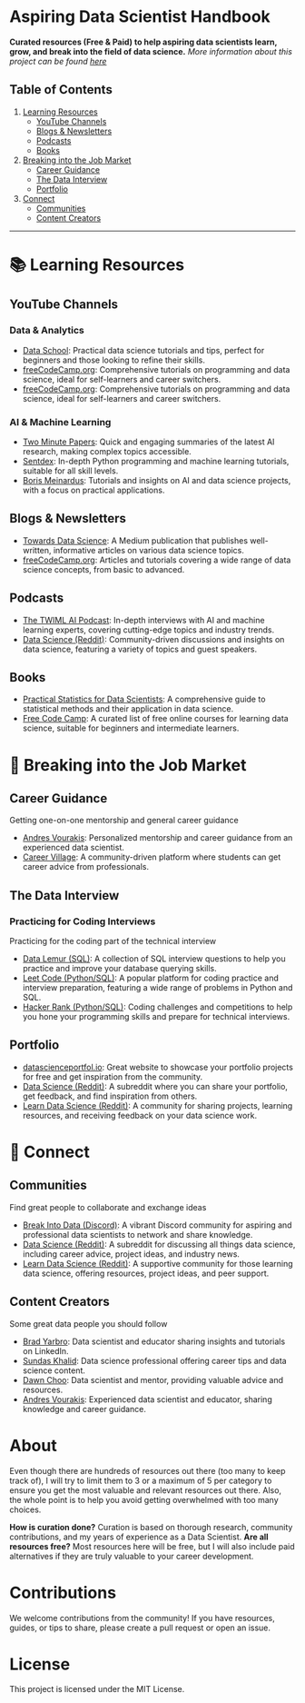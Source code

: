 # Aspiring Data Scientist Handbook

**Curated resources (Free & Paid) to help aspiring data scientists learn, grow, and break into the field of data science.** *More information about this project can be found [here](#about)*

## Table of Contents
1. [Learning Resources](#-learning-resources)
   - [YouTube Channels](#youtube-channels)
   - [Blogs & Newsletters](#blogs--newsletters)
   - [Podcasts](#podcasts)
   - [Books](#books)
2. [Breaking into the Job Market](#-breaking-into-the-job-market)
   - [Career Guidance](#career-guidance)
   - [The Data Interview](#the-data-interview)
   - [Portfolio](#portfolio)
3. [Connect](#-connect)
   - [Communities](#communities)
   - [Content Creators](#content-creators)

_________________

# 📚 Learning Resources

## YouTube Channels

### Data & Analytics
- [Data School](https://www.youtube.com/@dataschool/videos): Practical data science tutorials and tips, perfect for beginners and those looking to refine their skills.
- [freeCodeCamp.org](https://www.youtube.com/@freecodecamp/videos): Comprehensive tutorials on programming and data science, ideal for self-learners and career switchers.
- <a href="https://www.youtube.com/@freecodecamp/videos" target="_blank">freeCodeCamp.org</a>: Comprehensive tutorials on programming and data science, ideal for self-learners and career switchers.

### AI & Machine Learning 
- [Two Minute Papers](https://www.youtube.com/@TwoMinutePapers): Quick and engaging summaries of the latest AI research, making complex topics accessible.
- [Sentdex](https://www.youtube.com/@sentdex): In-depth Python programming and machine learning tutorials, suitable for all skill levels.
- [Boris Meinardus](https://www.youtube.com/@borismeinardus): Tutorials and insights on AI and data science projects, with a focus on practical applications.

## Blogs & Newsletters
- [Towards Data Science](https://towardsdatascience.com/): A Medium publication that publishes well-written, informative articles on various data science topics.
- [freeCodeCamp.org](https://www.freecodecamp.org/news/tag/data-science/): Articles and tutorials covering a wide range of data science concepts, from basic to advanced.

## Podcasts
- [The TWIML AI Podcast](https://open.spotify.com/show/2sp5EL7s7EqxttxwwoJ3i7): In-depth interviews with AI and machine learning experts, covering cutting-edge topics and industry trends.
- [Data Science (Reddit)](https://www.reddit.com/r/datascience/): Community-driven discussions and insights on data science, featuring a variety of topics and guest speakers.

## Books
- [Practical Statistics for Data Scientists](https://amzn.to/49D9o3Q): A comprehensive guide to statistical methods and their application in data science.
- [Free Code Camp](https://www.freecodecamp.org/news/learn-data-science-with-free-online-courses/): A curated list of free online courses for learning data science, suitable for beginners and intermediate learners.

# 💼 Breaking into the Job Market

## Career Guidance
Getting one-on-one mentorship and general career guidance
- [Andres Vourakis](https://topmate.io/andres_vourakis): Personalized mentorship and career guidance from an experienced data scientist.
- [Career Village](https://www.careervillage.org/): A community-driven platform where students can get career advice from professionals.

## The Data Interview

### Practicing for Coding Interviews
Practicing for the coding part of the technical interview
- [Data Lemur (SQL)](https://datalemur.com/sql-interview-questions): A collection of SQL interview questions to help you practice and improve your database querying skills.
- [Leet Code (Python/SQL)](https://leetcode.com/): A popular platform for coding practice and interview preparation, featuring a wide range of problems in Python and SQL.
- [Hacker Rank (Python/SQL)](https://www.hackerrank.com/): Coding challenges and competitions to help you hone your programming skills and prepare for technical interviews.

## Portfolio
- [datascienceportfol.io](https://datascienceportfol.io): Great website to showcase your portfolio projects for free and get inspiration from the community.
- [Data Science (Reddit)](https://www.reddit.com/r/datascience/): A subreddit where you can share your portfolio, get feedback, and find inspiration from others.
- [Learn Data Science (Reddit)](https://www.reddit.com/r/learndatascience/): A community for sharing projects, learning resources, and receiving feedback on your data science work.

# 🤝 Connect

## Communities
Find great people to collaborate and exchange ideas
- [Break Into Data (Discord)](https://discord.gg/Uyv7JZ3b): A vibrant Discord community for aspiring and professional data scientists to network and share knowledge.
- [Data Science (Reddit)](https://www.reddit.com/r/datascience/): A subreddit for discussing all things data science, including career advice, project ideas, and industry news.
- [Learn Data Science (Reddit)](https://www.reddit.com/r/learndatascience/): A supportive community for those learning data science, offering resources, project ideas, and peer support.

## Content Creators
Some great data people you should follow
- [Brad Yarbro](https://www.linkedin.com/in/brad-yarbro/): Data scientist and educator sharing insights and tutorials on LinkedIn.
- [Sundas Khalid](https://www.linkedin.com/in/sundaskhalid/): Data science professional offering career tips and data science content.
- [Dawn Choo](https://www.linkedin.com/in/data-dawn/): Data scientist and mentor, providing valuable advice and resources.
- [Andres Vourakis](https://www.linkedin.com/in/andresvourakis/): Experienced data scientist and educator, sharing knowledge and career guidance.

# About
Even though there are hundreds of resources out there (too many to keep track of), I will try to limit them to 3 or a maximum of 5 per category to ensure you get the most valuable and relevant resources out there. Also, the whole point is to help you avoid getting overwhelmed with too many choices.

**How is curation done?** Curation is based on thorough research, community contributions, and my years of experience as a Data Scientist.
**Are all resources free?** Most resources here will be free, but I will also include paid alternatives if they are truly valuable to your career development.

# Contributions

We welcome contributions from the community! If you have resources, guides, or tips to share, please create a pull request or open an issue.

# License

This project is licensed under the MIT License.
